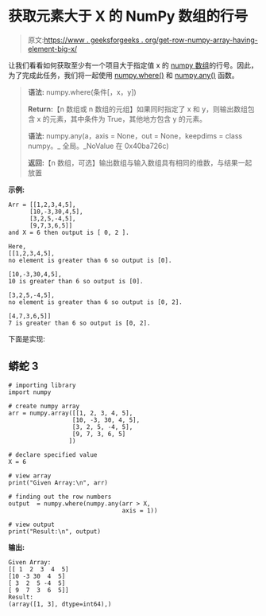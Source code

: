 # 获取元素大于 X 的 NumPy 数组的行号

> 原文:[https://www . geeksforgeeks . org/get-row-numpy-array-having-element-big-x/](https://www.geeksforgeeks.org/get-row-numbers-of-numpy-array-having-element-larger-than-x/)

让我们看看如何获取至少有一个项目大于指定值 x 的 [numpy 数组](https://www.geeksforgeeks.org/python-numpy/#:~:text=Array%20in%20Numpy%20is%20a,a%20tuple%20of%20positive%20integers.&text=An%20array%20class%20in%20Numpy,by%20using%20nested%20Python%20Lists.)的行号。因此，为了完成此任务，我们将一起使用 [numpy.where()](https://www.geeksforgeeks.org/numpy-where-in-python/) 和 [numpy.any()](https://www.geeksforgeeks.org/numpy-any-in-python/) 函数。

> **语法:** numpy.where(条件[，x，y])
> 
> **Return:**【n 数组或 n 数组的元组】如果同时指定了 x 和 y，则输出数组包含 x 的元素，其中条件为 True，其他地方包含 y 的元素。
> 
> **语法:** numpy.any(a，axis = None，out = None，keepdims = class numpy。_ 全局。_NoValue 在 0x40ba726c)
> 
> **返回:**【n 数组，可选】输出数组与输入数组具有相同的维数，与结果一起放置

**示例:**

```
Arr = [[1,2,3,4,5], 
      [10,-3,30,4,5], 
      [3,2,5,-4,5], 
      [9,7,3,6,5]] 
and X = 6 then output is [ 0, 2 ].

Here, 
[[1,2,3,4,5],
no element is greater than 6 so output is [0].

[10,-3,30,4,5],
10 is greater than 6 so output is [0].

[3,2,5,-4,5],
no element is greater than 6 so output is [0, 2].

[4,7,3,6,5]]
7 is greater than 6 so output is [0, 2].

```

下面是实现:

## 蟒蛇 3

```
# importing library
import numpy

# create numpy array
arr = numpy.array([[1, 2, 3, 4, 5],
                  [10, -3, 30, 4, 5],
                  [3, 2, 5, -4, 5],
                  [9, 7, 3, 6, 5] 
                 ])

# declare specified value
X = 6

# view array
print("Given Array:\n", arr)

# finding out the row numbers
output  = numpy.where(numpy.any(arr > X,
                                axis = 1))

# view output
print("Result:\n", output)
```

**输出:**

```
Given Array:
[[ 1  2  3  4  5]
[10 -3 30  4  5]
[ 3  2  5 -4  5]
[ 9  7  3  6  5]]
Result:
(array([1, 3], dtype=int64),)

```